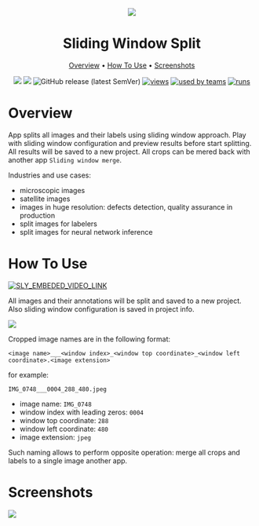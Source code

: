 <div align="center" markdown>
<img src="https://i.imgur.com/6PAkxyw.png"/>

# Sliding Window Split

<p align="center">
  <a href="#Overview">Overview</a> •
  <a href="#How-To-Use">How To Use</a> •
    <a href="#Screenshots">Screenshots</a>
</p>


[![](https://img.shields.io/badge/supervisely-ecosystem-brightgreen)](https://ecosystem.supervise.ly/apps/supervisely-ecosystem/sliding-window/split)
[![](https://img.shields.io/badge/slack-chat-green.svg?logo=slack)](https://supervise.ly/slack)
![GitHub release (latest SemVer)](https://img.shields.io/github/v/release/supervisely-ecosystem/sliding-window)
[![views](https://app.supervise.ly/public/api/v3/ecosystem.counters?repo=supervisely-ecosystem/sliding-window/split&counter=views&label=views)](https://supervise.ly)
[![used by teams](https://app.supervise.ly/public/api/v3/ecosystem.counters?repo=supervisely-ecosystem/sliding-window/split&counter=downloads&label=used%20by%20teams)](https://supervise.ly)
[![runs](https://app.supervise.ly/public/api/v3/ecosystem.counters?repo=supervisely-ecosystem/sliding-window/split&counter=runs&label=runs)](https://supervise.ly)

</div>

# Overview

App splits all images and their labels using sliding window approach. Play with sliding window configuration and preview results before start splitting. All results will be saved to a new project. All crops can be mered back with another app `Sliding window merge`. 

Industries and use cases: 
- microscopic images 
- satellite images
- images in huge resolution: defects detection, quality assurance in production
- split images for labelers 
- split images for neural network inference

# How To Use

<a data-key="sly-embeded-video-link" href="https://youtu.be/wbxXPyW5pLA" data-video-code="wbxXPyW5pLA">
    <img src="https://i.imgur.com/MS4dkKi.png" alt="SLY_EMBEDED_VIDEO_LINK"  style="max-width:100%;">
</a>

All images and their annotations will be split and saved to a new project. Also sliding window configuration is saved in project info.

<img src="https://i.imgur.com/MS4dkKi.png">

Cropped image names are in the following format: 

`<image name>___<window index>_<window top coordinate>_<window left coordinate>.<image extension>`

for example:

`IMG_0748___0004_288_480.jpeg`
- image name: `IMG_0748`
- window index with leading zeros: `0004`
- window top coordinate: `288`
- window left coordinate: `480`
- image extension: `jpeg`

Such naming allows to perform opposite operation: merge all crops and labels to a single image another app.


# Screenshots

<img src="https://i.imgur.com/RXTCyNs.png"/>

